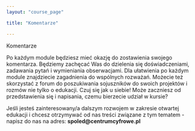 ```yaml
---
layout: "course_page"

title: "Komentarze"

---
```


<div class="text-center screen-title">
Komentarze
</div>

<div class="screen-content">
  <p>Po każdym module będziesz mieć okazję do zostawienia swojego komentarza. Będziemy zachęcać Was do dzielenia się doświadczeniami, zadawania pytań i wymieniania obserwacjami. Dla ułatwienia po każdym module znajdziecie zagadnienia do wspólnych rozważań. Możecie też skorzystać z forum do poszukiwania sojuszników do swoich projektów i rozmów nie tylko o edukacji. Czuj się jak u siebie! Może zaczniesz od przedstawienia się i napisania, czemu bierzecie udział w kursie?</p> 
<p>Jeśli jesteś zainteresowany/a dalszym rozwojem w zakresie otwartej edukacji i chcesz otrzymywać od nas treści związane z tym tematem - napisz do nas na adres: <strong>spoled@centrumcyfrowe.pl</strong></p>

</div> 
